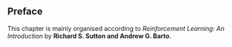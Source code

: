 ## Preface

This chapter is mainly organised according to *Reinforcement Learning: An Introduction* by **Richard S. Sutton and Andrew G. Barto**.